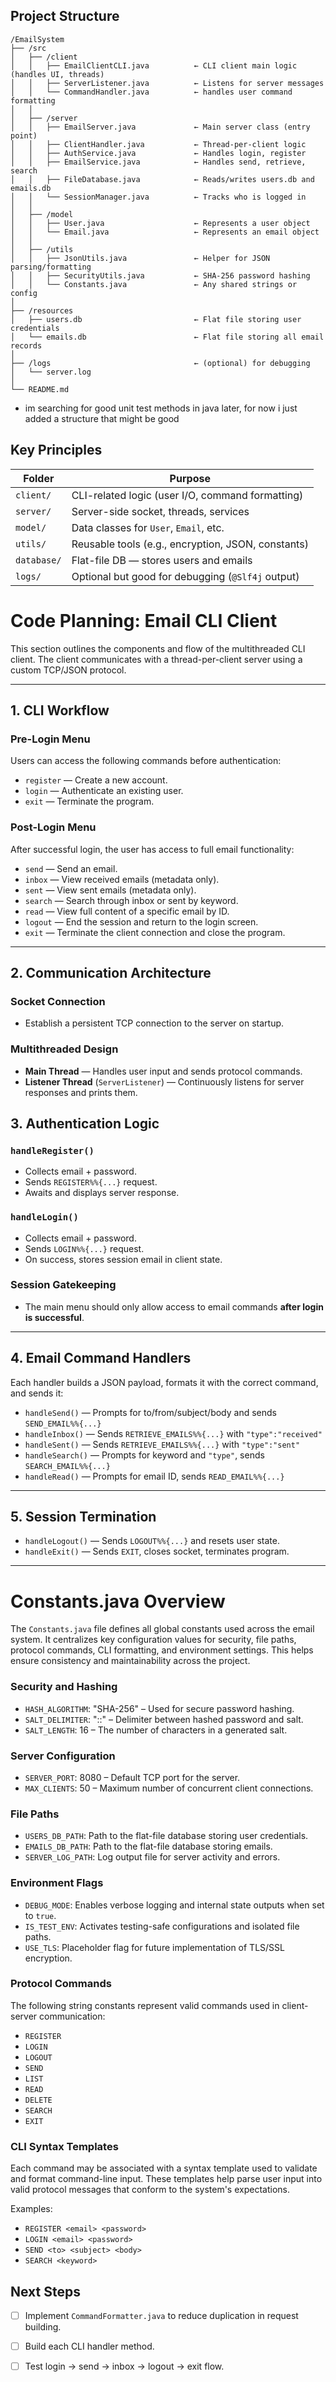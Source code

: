 ## Project Structure

```pgsql
/EmailSystem
├── /src
│   ├── /client
│   │   ├── EmailClientCLI.java          ← CLI client main logic (handles UI, threads)
│   │   ├── ServerListener.java          ← Listens for server messages
│   │   └── CommandHandler.java          ← handles user command formatting
│   │
│   ├── /server
│   │   ├── EmailServer.java             ← Main server class (entry point)
│   │   ├── ClientHandler.java           ← Thread-per-client logic
│   │   ├── AuthService.java             ← Handles login, register
│   │   ├── EmailService.java            ← Handles send, retrieve, search
│   │   ├── FileDatabase.java            ← Reads/writes users.db and emails.db
│   │   └── SessionManager.java          ← Tracks who is logged in
│   │
│   ├── /model
│   │   ├── User.java                    ← Represents a user object
│   │   └── Email.java                   ← Represents an email object
│   │
│   ├── /utils
│   │   ├── JsonUtils.java               ← Helper for JSON parsing/formatting
│   │   ├── SecurityUtils.java           ← SHA-256 password hashing
│   │   └── Constants.java               ← Any shared strings or config
│
├── /resources
│   ├── users.db                         ← Flat file storing user credentials
│   └── emails.db                        ← Flat file storing all email records
│
├── /logs                                ← (optional) for debugging
│   └── server.log
│
└── README.md

```

* im searching for good unit test methods in java later, for now i just added a structure that might be good

## Key Principles

| **Folder**   | **Purpose**                                                              |
|--------------|---------------------------------------------------------------------------|
| `client/`    | CLI-related logic (user I/O, command formatting)                          |
| `server/`    | Server-side socket, threads, services                                     |
| `model/`     | Data classes for `User`, `Email`, etc.                                    |
| `utils/`     | Reusable tools (e.g., encryption, JSON, constants)                        |
| `database/`  | Flat-file DB — stores users and emails                                    |
| `logs/`      | Optional but good for debugging (`@Slf4j` output)                         |


# Code Planning: Email CLI Client

This section outlines the components and flow of the multithreaded CLI client. The client communicates with a thread-per-client server using a custom TCP/JSON protocol.

---

## 1. CLI Workflow

### Pre-Login Menu
Users can access the following commands before authentication:
- `register` — Create a new account.
- `login` — Authenticate an existing user.
- `exit` — Terminate the program.

### Post-Login Menu
After successful login, the user has access to full email functionality:
- `send` — Send an email.
- `inbox` — View received emails (metadata only).
- `sent` — View sent emails (metadata only).
- `search` — Search through inbox or sent by keyword.
- `read` — View full content of a specific email by ID.
- `logout` — End the session and return to the login screen.
- `exit` — Terminate the client connection and close the program.

---

## 2. Communication Architecture

### Socket Connection
- Establish a persistent TCP connection to the server on startup.

### Multithreaded Design
- **Main Thread** — Handles user input and sends protocol commands.
- **Listener Thread** (`ServerListener`) — Continuously listens for server responses and prints them.

## 3. Authentication Logic

### `handleRegister()`
- Collects email + password.
- Sends `REGISTER%%{...}` request.
- Awaits and displays server response.

### `handleLogin()`
- Collects email + password.
- Sends `LOGIN%%{...}` request.
- On success, stores session email in client state.

### Session Gatekeeping
- The main menu should only allow access to email commands **after login is successful**.

---

## 4. Email Command Handlers

Each handler builds a JSON payload, formats it with the correct command, and sends it:

- `handleSend()` — Prompts for to/from/subject/body and sends `SEND_EMAIL%%{...}`
- `handleInbox()` — Sends `RETRIEVE_EMAILS%%{...}` with `"type":"received"`
- `handleSent()` — Sends `RETRIEVE_EMAILS%%{...}` with `"type":"sent"`
- `handleSearch()` — Prompts for keyword and `"type"`, sends `SEARCH_EMAIL%%{...}`
- `handleRead()` — Prompts for email ID, sends `READ_EMAIL%%{...}`

---

## 5. Session Termination

- `handleLogout()` — Sends `LOGOUT%%{...}` and resets user state.
- `handleExit()` — Sends `EXIT`, closes socket, terminates program.

---







# Constants.java Overview

The `Constants.java` file defines all global constants used across the email system. It centralizes key configuration values for security, file paths, protocol commands, CLI formatting, and environment settings. This helps ensure consistency and maintainability across the project.

### Security and Hashing

- `HASH_ALGORITHM`: "SHA-256" – Used for secure password hashing.
- `SALT_DELIMITER`: "::" – Delimiter between hashed password and salt.
- `SALT_LENGTH`: 16 – The number of characters in a generated salt.

### Server Configuration

- `SERVER_PORT`: 8080 – Default TCP port for the server.
- `MAX_CLIENTS`: 50 – Maximum number of concurrent client connections.

### File Paths

- `USERS_DB_PATH`: Path to the flat-file database storing user credentials.
- `EMAILS_DB_PATH`: Path to the flat-file database storing emails.
- `SERVER_LOG_PATH`: Log output file for server activity and errors.

### Environment Flags

- `DEBUG_MODE`: Enables verbose logging and internal state outputs when set to `true`.
- `IS_TEST_ENV`: Activates testing-safe configurations and isolated file paths.
- `USE_TLS`: Placeholder flag for future implementation of TLS/SSL encryption.

### Protocol Commands

The following string constants represent valid commands used in client-server communication:

- `REGISTER`
- `LOGIN`
- `LOGOUT`
- `SEND`
- `LIST`
- `READ`
- `DELETE`
- `SEARCH`
- `EXIT`

### CLI Syntax Templates

Each command may be associated with a syntax template used to validate and format command-line input. These templates help parse user input into valid protocol messages that conform to the system's expectations.

Examples:

- `REGISTER <email> <password>`
- `LOGIN <email> <password>`
- `SEND <to> <subject> <body>`
- `SEARCH <keyword>`




##  Next Steps
- [ ] Implement `CommandFormatter.java` to reduce duplication in request building.
- [ ] Build each CLI handler method.
- [ ] Test login → send → inbox → logout → exit flow.

